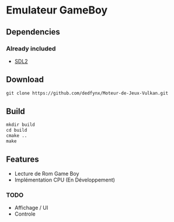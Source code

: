 # Emulateur GameBoy 

## Dependencies
### Already included
- [SDL2](https://www.libsdl.org/)

## Download
```txt
git clone https://github.com/dedfynx/Moteur-de-Jeux-Vulkan.git
```
## Build
```txt
mkdir build
cd build
cmake ..
make
```
## Features
- Lecture de Rom Game Boy 
- Implémentation CPU (En Développement)
### TODO
- Affichage / UI
- Controle



